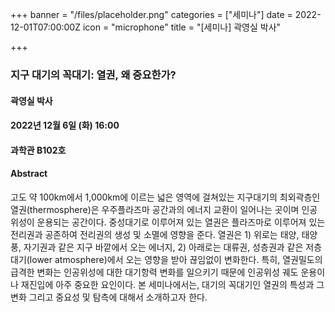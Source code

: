 +++
banner = "/files/placeholder.png"
categories = ["세미나"]
date = 2022-12-01T07:00:00Z
icon = "microphone"
title = "[세미나] 곽영실 박사"

+++
### 지구 대기의 꼭대기: 열권, 왜 중요한가?

#### 곽영실 박사

#### 2022년 12월 6일 (화) 16:00

#### 과학관 B102호

#### Abstract
 고도 약 100km에서 1,000km에 이르는 넓은 영역에 걸쳐있는 지구대기의 최외곽층인 열권(thermosphere)은 우주플라즈마 공간과의 에너지 교환이 일어나는 곳이며 인공위성이 운용되는 공간이다. 중성대기로 이루어져 있는 열권은 플라즈마로 이루어져 있는 전리권과 공존하여 전리권의 생성 및 소멸에 영향을 준다. 열권은 1) 위로는 태양, 태양풍, 자기권과 같은 지구 바깥에서 오는 에너지, 2) 아래로는 대류권, 성층권과 같은 저층대기(lower atmosphere)에서 오는 영향을 받아 끊임없이 변화한다. 특히, 열권밀도의 급격한 변화는 인공위성에 대한 대기항력 변화를 일으키기 때문에 인공위성 궤도 운용이나 재진입에 아주 중요한 요인이다. 본 세미나에서는, 대기의 꼭대기인 열권의 특성과 그 변화 그리고 중요성 및 탐측에 대해서 소개하고자 한다.
